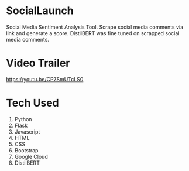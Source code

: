 # SocialLaunch
Social Media Sentiment Analysis Tool. Scrape social media comments via link and generate a score.
DistilBERT was fine tuned on scrapped social media comments.

# Video Trailer 
https://youtu.be/CP7SmUTcLS0

# Tech Used
1. Python
2. Flask
3. Javascript
4. HTML
5. CSS
6. Bootstrap
7. Google Cloud
8.  DistilBERT
